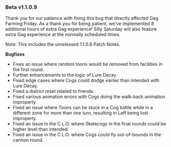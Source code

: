 ### Beta v1.1.0.9

Thank you for our patience with fixing this bug that directly affected Gag Farming Friday. As a thank you for being patient, we've implemented 8 additional hours of extra Gag experience! Silly Saturday will also feature extra Gag experience at the normally scheduled times.

Note: This includes the unreleased 1.1.0.8 Patch Notes.

**Bugfixes**
- Fixes an issue where random toons would be removed from facilities in the first round.
- Further enhancements to the logic of Lure Decay.
- Fixed edge cases where Cogs could dodge earlier than intended with Lure Decay.
- Fixed a district reset related to friends.
- Fixed various animation errors with Cogs doing the walk-back animation improperly.
- Fixed an issue where Toons can be stuck in a Cog battle while in a different zone for more than one turn, resulting in Laff being lost improperly.
- Fixed an issue in the C.L.O. where Skelecogs in the final rounds could be higher level than intended.
- Fixed an issue in the C.L.O. where Cogs could fly out-of-bounds in the cannon round.
